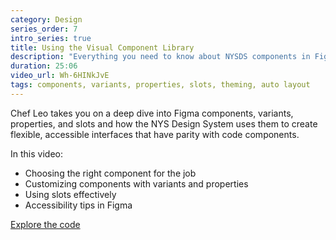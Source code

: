 ```yaml
---
category: Design
series_order: 7
intro_series: true
title: Using the Visual Component Library
description: "Everything you need to know about NYSDS components in Figma, from basics like inserting into projects to advanced tips like building your own."
duration: 25:06
video_url: Wh-6HINkJvE
tags: components, variants, properties, slots, theming, auto layout
---
```

Chef Leo takes you on a deep dive into Figma components, variants, properties, and slots and how the NYS Design System uses them to create flexible, accessible interfaces that have parity with code components.

In this video:
- Choosing the right component for the job
- Customizing components with variants and properties
- Using slots effectively
- Accessibility tips in Figma

[Explore the code](https://github.com/its-hcd/nysds)
